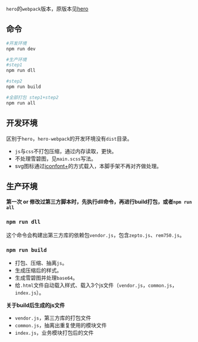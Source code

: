 `hero`的`webpack`版本，原版本见[hero](https://github.com/007sair/hero)

## 命令

``` bash
#开发环境
npm run dev

#生产环境
#step1
npm run dll

#step2
npm run build

#全部打包 step1+step2
npm run all
```

## 开发环境

区别于`hero`，`hero-webpack`的开发环境没有`dist`目录。

- `js`与`css`不打包压缩，通过内存读取，更快。
- 不处理雪碧图，见`main.scss`写法。
- svg图标通过[iconfont+](http://www.iconfont.cn/)的方式载入，本脚手架不再对齐做处理。

## 生产环境

**第一次 or 修改过第三方脚本时，先执行dll命令，再进行build打包，或者`npm run all`**

### `npm run dll`

这个命令会构建出第三方库的依赖包`vendor.js`，包含`zepto.js`、`rem750.js`。

### `npm run build`

- 打包、压缩、抽离`js`。
- 生成压缩后的样式。
- 生成雪碧图并处理`base64`。
- 给`.html`文件自动载入样式、载入3个js文件（`vendor.js`，`common.js`，`index.js`）。

**关于build后生成的js文件**

- `vendor.js`，第三方库的打包文件
- `common.js`，抽离出重复使用的模块文件
- `index.js`，业务模块打包后的文件